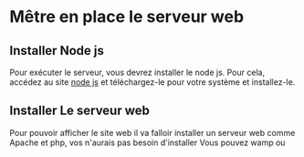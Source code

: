 # Mêtre en place le serveur web

  ## Installer Node js
  Pour exécuter le serveur, vous devrez installer le node js.
  Pour cela, accédez au site [node js](https://nodejs.org/fr/download/) et téléchargez-le pour votre système et installez-le.

  ## Installer Le serveur web
  Pour pouvoir afficher le site web il va falloir installer un serveur web comme Apache et php, vos n'aurais pas besoin d'installer 
  Vous pouvez wamp ou
